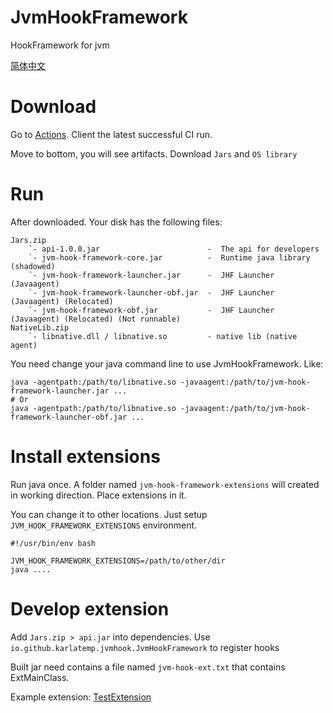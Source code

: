 # JvmHookFramework
HookFramework for jvm

[简体中文](README-zh.md)

# Download

Go to [Actions](https://github.com/Karlatemp/JvmHookFramework/actions).
Client the latest successful CI run.

Move to bottom, you will see artifacts. Download `Jars` and `OS library`

# Run

After downloaded. Your disk has the following files:
```text
Jars.zip
    `- api-1.0.0.jar                        -  The api for developers
    `- jvm-hook-framework-core.jar          -  Runtime java library (shadowed)
    `- jvm-hook-framework-launcher.jar      -  JHF Launcher (Javaagent)
    `- jvm-hook-framework-launcher-obf.jar  -  JHF Launcher (Javaagent) (Relocated)
    `- jvm-hook-framework-obf.jar           -  JHF Launcher (Javaagent) (Relocated) (Not runnable)
NativeLib.zip
    `- libnative.dll / libnative.so         - native lib (native agent)
```

You need change your java command line to use JvmHookFramework. Like:
```shell
java -agentpath:/path/to/libnative.so -javaagent:/path/to/jvm-hook-framework-launcher.jar ...
# Or
java -agentpath:/path/to/libnative.so -javaagent:/path/to/jvm-hook-framework-launcher-obf.jar ...
```

# Install extensions

Run java once. A folder named `jvm-hook-framework-extensions` will created in working direction.
Place extensions in it.

You can change it to other locations. Just setup `JVM_HOOK_FRAMEWORK_EXTENSIONS` environment.
```shell
#!/usr/bin/env bash

JVM_HOOK_FRAMEWORK_EXTENSIONS=/path/to/other/dir
java ....
```

# Develop extension

Add `Jars.zip > api.jar` into dependencies.
Use `io.github.karlatemp.jvmhook.JvmHookFramework` to register hooks

Built jar need contains a file named `jvm-hook-ext.txt` that contains ExtMainClass.

Example extension: [TestExtension](testunit/src/main/java/teunit/ext/Ext.java)
